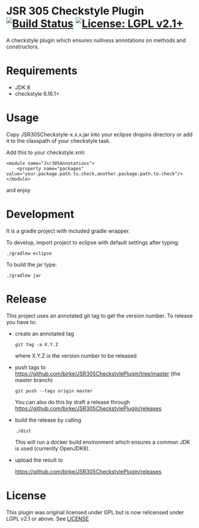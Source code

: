 JSR 305 Checkstyle Plugin [![Build Status](https://travis-ci.org/bjrke/JSR305CheckstylePlugin.svg?branch=master)](https://travis-ci.org/bjrke/JSR305CheckstylePlugin) [![License: LGPL v2.1+](https://img.shields.io/badge/License-LGPL%20v2.1+-blue.svg)](https://www.gnu.org/licenses/lgpl-2.1)
=================================================================================================================================================================================================================================================================================================

A checkstyle plugin which ensures nullness annotations on methods and constructors.

Requirements
============

* JDK 8
* checkstyle 6.16.1+

Usage
=====

Copy JSR305Checkstyle-x.x.x.jar into your eclipse dropins directory or add it to the classpath of your checkstyle task.

Add this to your checkstyle.xml:

    <module name="Jsr305Annotations">
        <property name="packages" value="your.package.path.to.check,another.package.path.to.check"/>
    </module>

and enjoy


Development
===========

It is a gradle project with included gradle wrapper.

To develop, import project to eclipse with default settings after typing:

    ./gradlew eclipse

To build the jar type:

    ./gradlew jar

Release
=======

This project uses an annotated git tag to get the version number. To release you have to:

- create an annotated tag

      git tag -a X.Y.Z

  where X.Y.Z is the version number to be released

- push tags to https://github.com/bjrke/JSR305CheckstylePlugin/tree/master (the master branch)

      git push --tags origin master

  You can also do this by draft a release through https://github.com/bjrke/JSR305CheckstylePlugin/releases

- build the release by calling

      ./dist

  This will run a docker build environment which ensures a common JDK is used (currently OpenJDK8).

- upload the result to

  https://github.com/bjrke/JSR305CheckstylePlugin/releases

License
=======

This plugin was original licensed under GPL but is now relicensed under LGPL v2.1 or above.
See [LICENSE](LICENSE)
